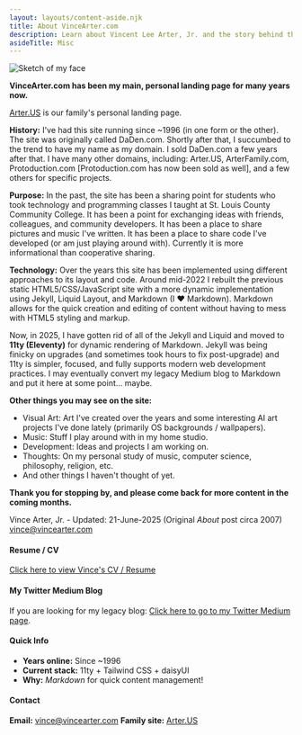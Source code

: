 ```yaml
---
layout: layouts/content-aside.njk
title: About VinceArter.com
description: Learn about Vincent Lee Arter, Jr. and the story behind this website...
asideTitle: Misc
---
```


<img src="/assets/images/facesketch.jpg" alt="Sketch of my face" class="float-left mr-4 mb-4 w-1/4 max-w-48" eleventy:widths="150,300" />

**VinceArter.com has been my main, personal landing page for many years now.**

<a href="https://arter.us" target="_blank">Arter.US</a> is our family's personal landing page.

**History:** I've had this site running since ~1996 (in one form or the other). The site was originally called DaDen.com. Shortly after that, I succumbed to the trend to have my name as my domain. I sold DaDen.com a few years after that. I have many other domains, including: Arter.US, ArterFamily.com, Protoduction.com [Protoduction.com has now been sold as well], and a few others for specific projects.

**Purpose:** In the past, the site has been a sharing point for students who took technology and programming classes I taught at St. Louis County Community College. It has been a point for exchanging ideas with friends, colleagues, and community developers. It has been a place to share pictures and music I've written. It has been a place to share code I've developed (or am just playing around with). Currently it is more informational than cooperative sharing.

**Technology:** Over the years this site has been implemented using different approaches to its layout and code. Around mid-2022 I rebuilt the previous static HTML5/CSS/JavaScript site with a more dynamic implementation using Jekyll, Liquid Layout, and Markdown (I ❤️ Markdown). Markdown allows for the quick creation and editing of content without having to mess with HTML5 styling and markup.

Now, in 2025, I have gotten rid of all of the Jekyll and Liquid and moved to **11ty (Eleventy)** for dynamic rendering of Markdown. Jekyll was being finicky on upgrades (and sometimes took hours to fix post-upgrade) and 11ty is simpler, focused, and fully supports modern web development practices. I may eventually convert my legacy Medium blog to Markdown and put it here at some point... maybe.

**Other things you may see on the site:**

- Visual Art: Art I've created over the years and some interesting AI art projects I've done lately (primarily OS backgrounds / wallpapers).
- Music: Stuff I play around with in my home studio.
- Development: Ideas and projects I am working on.
- Thoughts: On my personal study of music, computer science, philosophy, religion, etc.
- And other things I haven't thought of yet.

**Thank you for stopping by, and please come back for more content in the coming months.**

Vince Arter, Jr. - Updated: 21-June-2025 (Original _About_ post circa 2007)<br/>
[vince@vincearter.com](mailto:vince@vincearter.com)

<!-- ASIDE -->

#### Resume / CV

[Click here to view Vince's CV / Resume](/pages/cv/)

#### My Twitter Medium Blog

If you are looking for my legacy blog: <a href="https://vinniedaarm.medium.com" target="_blank">Click here to go to my Twitter Medium page</a>.

#### Quick Info

- **Years online:** Since ~1996
- **Current stack:** 11ty + Tailwind CSS + daisyUI
- **Why:** _Markdown_ for quick content management!

#### Contact

**Email:** [vince@vincearter.com](mailto:vince@vincearter.com)
**Family site:** <a href="https://arter.us" target="_blank">Arter.US</a>
